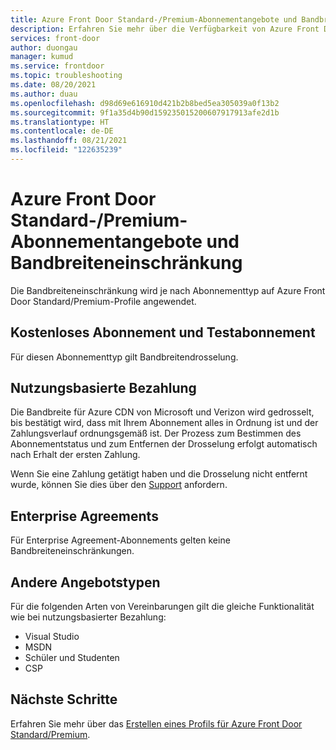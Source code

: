 ```yaml
---
title: Azure Front Door Standard-/Premium-Abonnementangebote und Bandbreiteneinschränkung
description: Erfahren Sie mehr über die Verfügbarkeit von Azure Front Door standard/Premium für einen bestimmten Abonnementtyp.
services: front-door
author: duongau
manager: kumud
ms.service: frontdoor
ms.topic: troubleshooting
ms.date: 08/20/2021
ms.author: duau
ms.openlocfilehash: d98d69e616910d421b2b8bed5ea305039a0f13b2
ms.sourcegitcommit: 9f1a35d4b90d159235015200607917913afe2d1b
ms.translationtype: HT
ms.contentlocale: de-DE
ms.lasthandoff: 08/21/2021
ms.locfileid: "122635239"
---
```

# <a name="azure-front-door-standardpremium-subscription-offers-and-bandwidth-throttling"></a>Azure Front Door Standard-/Premium-Abonnementangebote und Bandbreiteneinschränkung

Die Bandbreiteneinschränkung wird je nach Abonnementtyp auf Azure Front Door Standard/Premium-Profile angewendet.

## <a name="free-and-trial-subscription"></a>Kostenloses Abonnement und Testabonnement

Für diesen Abonnementtyp gilt Bandbreitendrosselung.

## <a name="pay-as-you-go"></a>Nutzungsbasierte Bezahlung

Die Bandbreite für Azure CDN von Microsoft und Verizon wird gedrosselt, bis bestätigt wird, dass mit Ihrem Abonnement alles in Ordnung ist und der Zahlungsverlauf ordnungsgemäß ist. Der Prozess zum Bestimmen des Abonnementstatus und zum Entfernen der Drosselung erfolgt automatisch nach Erhalt der ersten Zahlung.

Wenn Sie eine Zahlung getätigt haben und die Drosselung nicht entfernt wurde, können Sie dies über den [Support](https://portal.azure.com/?#blade/Microsoft_Azure_Support/HelpAndSupportBlade) anfordern.

## <a name="enterprise-agreements"></a>Enterprise Agreements

Für Enterprise Agreement-Abonnements gelten keine Bandbreiteneinschränkungen.

## <a name="other-offer-types"></a>Andere Angebotstypen

Für die folgenden Arten von Vereinbarungen gilt die gleiche Funktionalität wie bei nutzungsbasierter Bezahlung:

* Visual Studio
* MSDN
* Schüler und Studenten
* CSP

## <a name="next-steps"></a>Nächste Schritte

Erfahren Sie mehr über das [Erstellen eines Profils für Azure Front Door Standard/Premium](create-front-door-portal.md).
